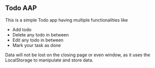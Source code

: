 ## Todo AAP

This is a simple Todo app 
having multiple functionalities like
* Add todo
* Delete any todo in between
* Edit any todo in between
* Mark your task as done

Data will not be lost on the closing page or even window, as it uses the LocalStorage to manipulate and store data.